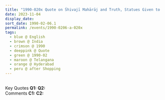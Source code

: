 ```yaml
---
title: "1990-020x Quote on Śhivajī Mahārāj and Truth, Statues Given to Sahaja Yogis of Hyderabad, after Shopping Local Handicrafts, Hyderabad, Telangana, India"
date: 2023-11-04
display_date: 
sort_date: 1990-02-06.1
permalink: /events/1990-0206-a-020x
tags:
  - blue @ English
  - brown @ India
  - crimson @ 1990
  - deeppink @ Quote
  - green @ 1990-02
  - maroon @ Telangana
  - orange @ Hyderabad
  - peru @ after Shopping
---
```


<br>

<wave-list>
  <list-title color="DarkSeaGreen" width="55">Key Quotes</list-title>
  <list-item color="BlanchedAlmond" width="280"><b>Q1:</b> <i></i></list-item>
  <list-item color="Lavender" width="280"><b>Q2:</b> <i></i></list-item>
</wave-list>

<br>

<wave-list>
  <list-title color="DarkSeaGreen" width="55">Comments</list-title>
  <list-item color="BlanchedAlmond" width="280"><b>C1:</b> <i></i></list-item>
  <list-item color="Lavender" width="280"><b>C2:</b> <i></i></list-item>
</wave-list>